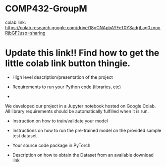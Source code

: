 # COMP432-GroupM

colab link:
https://colab.research.google.com/drive/18gCNApbAYFeT0YSadrjLag0znooRjbGF?usp=sharing
# Update this link!! Find how to get the little colab link button thingie.


- High level description/presentation of the project

- Requirements to run your Python code (libraries, etc)
- 

We developed our project in a Jupyter notebook hosted on Google Colab. All library requirements should be automatically fulfilled when it is run.


  
- Instruction on how to train/validate your model
  
- Instructions on how to run the pre-trained model on the provided sample test dataset
  
- Your source code package in PyTorch
  
- Description on how to obtain the Dataset from an available download link
